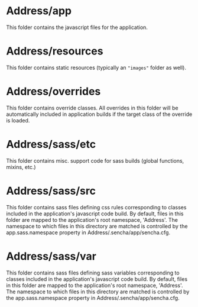 # Address/app

This folder contains the javascript files for the application.

# Address/resources

This folder contains static resources (typically an `"images"` folder as well).

# Address/overrides

This folder contains override classes. All overrides in this folder will be 
automatically included in application builds if the target class of the override
is loaded.

# Address/sass/etc

This folder contains misc. support code for sass builds (global functions, 
mixins, etc.)

# Address/sass/src

This folder contains sass files defining css rules corresponding to classes
included in the application's javascript code build.  By default, files in this 
folder are mapped to the application's root namespace, 'Address'. The
namespace to which files in this directory are matched is controlled by the
app.sass.namespace property in Address/.sencha/app/sencha.cfg. 

# Address/sass/var

This folder contains sass files defining sass variables corresponding to classes
included in the application's javascript code build.  By default, files in this 
folder are mapped to the application's root namespace, 'Address'. The
namespace to which files in this directory are matched is controlled by the
app.sass.namespace property in Address/.sencha/app/sencha.cfg. 
